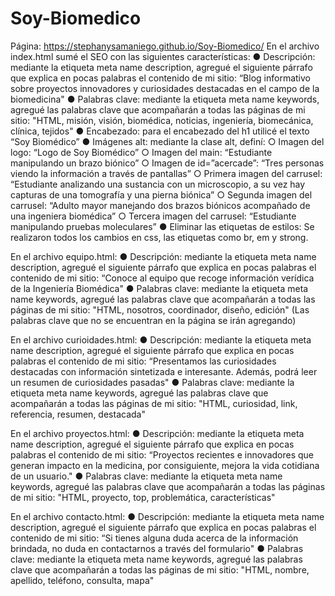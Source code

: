 # Soy-Biomedico
Página: https://stephanysamaniego.github.io/Soy-Biomedico/
 En el archivo index.html sumé el SEO con las siguientes características:
●	Descripción: mediante la etiqueta meta name description, agregué el siguiente párrafo que explica en pocas palabras el contenido de mi sitio: “Blog informativo sobre proyectos innovadores y curiosidades destacadas en el campo de la biomedicina"
●	Palabras clave: mediante la etiqueta meta name keywords, agregué las palabras clave que acompañarán a todas las páginas de mi sitio: "HTML, misión, visión, biomédica, noticias, ingeniería, biomecánica, clínica, tejidos"
●	Encabezado: para el encabezado del h1 utilicé el texto “Soy Biomédico”
●	Imágenes alt: mediante la clase alt, definí:
○	Imagen del logo: “Logo de Soy Biomédico”
○	Imagen del main: “Estudiante manipulando un brazo biónico”
○	Imagen de id=”acercade”: “Tres personas viendo la información a través de pantallas”
○	Primera imagen del carrusel: “Estudiante analizando una sustancia con un microscopio, a su vez hay capturas de una tomografía y una pierna biónica”
○	Segunda imagen del carrusel: “Adulto mayor manejando dos brazos biónicos acompañado de una ingeniera biomédica”
○	Tercera imagen del carrusel: “Estudiante manipulando pruebas moleculares”
●	Eliminar las etiquetas de estilos: Se realizaron todos los cambios en css, las etiquetas como br, em y strong.

En el archivo equipo.html:
●	Descripción: mediante la etiqueta meta name description, agregué el siguiente párrafo que explica en pocas palabras el contenido de mi sitio: “Conoce al equipo que recoge información verídica de la Ingeniería Biomédica"
●	Palabras clave: mediante la etiqueta meta name keywords, agregué las palabras clave que acompañarán a todas las páginas de mi sitio: "HTML, nosotros, coordinador, diseño, edición" (Las palabras clave que no se encuentran en la página se irán agregando)

En el archivo curioidades.html:
●	Descripción: mediante la etiqueta meta name description, agregué el siguiente párrafo que explica en pocas palabras el contenido de mi sitio: “Presentamos las curiosidades destacadas con información sintetizada e interesante. Además, podrá leer un resumen de curiosidades pasadas"
●	Palabras clave: mediante la etiqueta meta name keywords, agregué las palabras clave que acompañarán a todas las páginas de mi sitio: "HTML, curiosidad, link, referencia, resumen, destacada"

En el archivo proyectos.html:
●	Descripción: mediante la etiqueta meta name description, agregué el siguiente párrafo que explica en pocas palabras el contenido de mi sitio: “Proyectos recientes e innovadores que generan impacto en la medicina, por consiguiente, mejora la vida cotidiana de un usuario."
●	Palabras clave: mediante la etiqueta meta name keywords, agregué las palabras clave que acompañarán a todas las páginas de mi sitio: "HTML, proyecto, top, problemática, características"

En el archivo contacto.html:
●	Descripción: mediante la etiqueta meta name description, agregué el siguiente párrafo que explica en pocas palabras el contenido de mi sitio: “Si tienes alguna duda acerca de la información brindada, no duda en contactarnos a través del formulario"
●	Palabras clave: mediante la etiqueta meta name keywords, agregué las palabras clave que acompañarán a todas las páginas de mi sitio: "HTML, nombre, apellido, teléfono, consulta, mapa"

